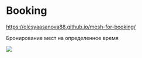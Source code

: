# Booking

<a href=" https://olesyaasanova88.github.io/mesh-for-booking/"> https://olesyaasanova88.github.io/mesh-for-booking/</a>

<p>Бронирование мест на определенное время</p>
<img src="https://dreamisland.ru/upload/iblock/d55/mamdkzlzu5hly6jafhdmpm9zsac4i7eg.jpg" />
